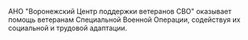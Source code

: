 АНО "Воронежский Центр поддержки ветеранов СВО" оказывает помощь ветеранам Специальной Военной Операции, содействуя их социальной и трудовой адаптации.